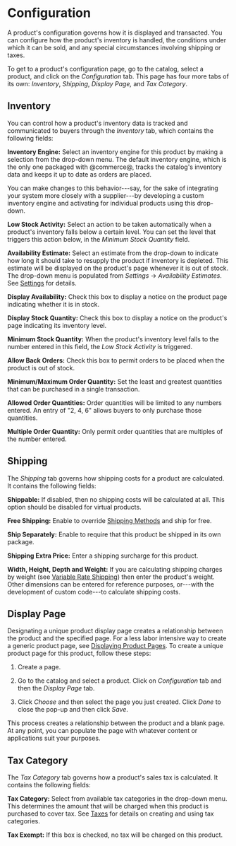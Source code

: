 # Configuration [](id=configuration)

A product's configuration governs how it is displayed and transacted. You can
configure how the product's inventory is handled, the conditions under which it
can be sold, and any special circumstances involving shipping or taxes.

To get to a product's configuration page, go to the catalog, select a product,
and click on the *Configuration* tab. This page has four more tabs of its own:
*Inventory*, *Shipping*, *Display Page,* and *Tax Category*.

## Inventory [](id=inventory)

You can control how a product's inventory data is tracked and communicated to
buyers through the *Inventory* tab, which contains the following fields:

**Inventory Engine:** Select an inventory engine for this product by making
a selection from the drop-down menu. The default inventory engine, which is the
only one packaged with @commerce@, tracks the catalog's inventory data and keeps
it up to date as orders are placed.

You can make changes to this behavior---say, for the sake of integrating your
system more closely with a supplier---by developing a custom inventory engine
and activating for individual products using this drop-down.

**Low Stock Activity:** Select an action to be taken automatically when
a product's inventory falls below a certain level. You can set the level that
triggers this action below, in the *Minimum Stock Quantity* field.

**Availability Estimate:** Select an estimate from the drop-down to indicate how
long it should take to resupply the product if inventory is depleted. This
estimate will be displayed on the product's page whenever it is out of stock.
The drop-down menu is populated from *Settings* &rarr; *Availability Estimates*.
See [Settings](/web/liferay-emporio/documentation/-/knowledge_base/1-0/settings)
for details.

**Display Availability:** Check this box to display a notice on the product page
indicating whether it is in stock.

**Display Stock Quantity:** Check this box to display a notice on the product's
page indicating its inventory level.

**Minimum Stock Quantity:** When the product's inventory level falls to the
number entered in this field, the *Low Stock Activity* is triggered.

**Allow Back Orders:** Check this box to permit orders to be placed when the
product is out of stock.

**Minimum/Maximum Order Quantity:** Set the least and greatest quantities that
can be purchased in a single transaction.

**Allowed Order Quantities:** Order quantities will be limited to any numbers
entered. An entry of "2, 4, 6" allows buyers to only purchase those quantities.

**Multiple Order Quantity:** Only permit order quantities that are multiples of
the number entered.

## Shipping [](id=shipping)

The *Shipping* tab governs how shipping costs for a product are calculated. It
contains the following fields:

**Shippable:** If disabled, then no shipping costs will be calculated at all.
This option should be disabled for virtual products.

**Free Shipping:** Enable to override 
[Shipping Methods](/web/liferay-emporio/documentation/-/knowledge_base/1-0/shipping-methods-intro)
and ship for free.

**Ship Separately:** Enable to require that this product be shipped in its own
package.

**Shipping Extra Price:** Enter a shipping surcharge for this product.

**Width, Height, Depth and Weight:** If you are calculating shipping charges by
weight (see 
[Variable Rate Shipping](/web/liferay-emporio/documentation/-/knowledge_base/1-0/variable-rate-shipping))
then enter the product's weight. Other dimensions can be entered for reference
purposes, or---with the development of custom code---to calculate shipping
costs.

## Display Page [](id=display-page)

Designating a unique product display page creates a relationship between the
product and the specified page. For a less labor intensive way to create
a generic product page, see 
[Displaying Product Pages](/web/liferay-emporio/documentation/-/knowledge_base/1-0/displaying-product-pages).
To create a unique product page for this product, follow these steps:

1.  Create a page.

2.  Go to the catalog and select a product. Click on *Configuration* tab and
    then the *Display Page* tab.

3.  Click *Choose* and then select the page you just created. Click *Done* to
    close the pop-up and then click *Save*.

This process creates a relationship between the product and a blank page. At any
point, you can populate the page with whatever content or applications suit your
purposes.

## Tax Category [](id=tax-category)

The *Tax Category* tab governs how a product's sales tax is calculated. It
contains the following fields:

**Tax Category:** Select from available tax categories in the drop-down menu.
This determines the amount that will be charged when this product is purchased
to cover tax. See
[Taxes](/web/liferay-emporio/documentation/-/knowledge_base/1-0/taxes)
for details on creating and using tax categories.

**Tax Exempt:** If this box is checked, no tax will be charged on this product.
